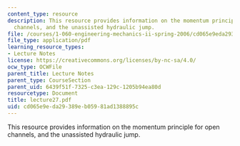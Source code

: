 ```yaml
---
content_type: resource
description: This resource provides information on the momentum principle for open
  channels, and the unassisted hydraulic jump.
file: /courses/1-060-engineering-mechanics-ii-spring-2006/cd065e9eda29389eb05981ad1388895c_lecture27.pdf
file_type: application/pdf
learning_resource_types:
- Lecture Notes
license: https://creativecommons.org/licenses/by-nc-sa/4.0/
ocw_type: OCWFile
parent_title: Lecture Notes
parent_type: CourseSection
parent_uid: 6439f51f-7325-c3ea-129c-1205b94ea80d
resourcetype: Document
title: lecture27.pdf
uid: cd065e9e-da29-389e-b059-81ad1388895c
---
```

This resource provides information on the momentum principle for open channels, and the unassisted hydraulic jump.